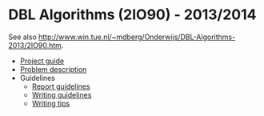 # DBL Algorithms (2IO90) - 2013/2014

See also http://www.win.tue.nl/~mdberg/Onderwijs/DBL-Algorithms-2013/2IO90.htm.

- [Project guide](http://www.win.tue.nl/~mdberg/Onderwijs/DBL-Algorithms-2013/Documentation/project-guide-main.pdf)
- [Problem description](http://www.win.tue.nl/~mdberg/Onderwijs/DBL-Algorithms-2013/Documentation/problem-description-main.pdf)
- Guidelines
   * [Report guidelines](http://www.win.tue.nl/~mdberg/Onderwijs/DBL-Algorithms-2013/Documentation/report-guidelines.pdf)
   * [Writing guidelines](http://www.win.tue.nl/~mdberg/Onderwijs/DBL-Algorithms-2013/Documentation/writing-guidelines.pdf)
   * [Writing tips](http://www.win.tue.nl/~mdberg/Onderwijs/DBL-Algorithms-2013/Documentation/report-instructions-hh.pdf)
